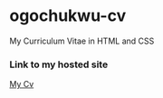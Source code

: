 # ogochukwu-cv
My Curriculum Vitae in HTML and CSS

### Link to my hosted site

[My Cv](https://odomfavour.github.io/ogochukwu-cv/)
